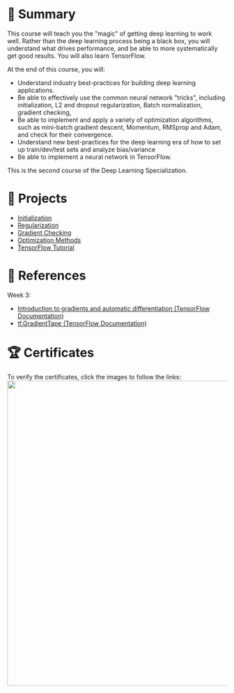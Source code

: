 # 📄 Summary
This course will teach you the "magic" of getting deep learning to work well. Rather than the deep learning process being a black box, you will understand what drives performance, and be able to more systematically get good results. You will also learn TensorFlow.

At the end of this course, you will:
* Understand industry best-practices for building deep learning applications.
* Be able to effectively use the common neural network "tricks", including initialization, L2 and dropout regularization, Batch normalization, gradient checking,
* Be able to implement and apply a variety of optimization algorithms, such as mini-batch gradient descent, Momentum, RMSprop and Adam, and check for their convergence.
* Understand new best-practices for the deep learning era of how to set up train/dev/test sets and analyze bias/variance
* Be able to implement a neural network in TensorFlow.

This is the second course of the Deep Learning Specialization.

# 📂 Projects
* [Initialization](https://github.com/mauritsvzb/DeepLearning.AI-Deep-Learning-Specialization/blob/main/02.%20Improving%20Deep%20Neural%20Networks/01.%20Practical%20Aspects%20of%20Deep%20Learning/Initialization.ipynb)
* [Regularization](https://github.com/mauritsvzb/DeepLearning.AI-Deep-Learning-Specialization/blob/main/02.%20Improving%20Deep%20Neural%20Networks/01.%20Practical%20Aspects%20of%20Deep%20Learning/Regularization.ipynb)
* [Gradient Checking](https://github.com/mauritsvzb/DeepLearning.AI-Deep-Learning-Specialization/blob/main/02.%20Improving%20Deep%20Neural%20Networks/01.%20Practical%20Aspects%20of%20Deep%20Learning/Gradient_Checking.ipynb)
* [Optimization Methods](https://github.com/mauritsvzb/DeepLearning.AI-Deep-Learning-Specialization/blob/main/02.%20Improving%20Deep%20Neural%20Networks/02.%20Optimization%20Algorithms/Optimization_methods.ipynb)
* [TensorFlow Tutorial](https://github.com/mauritsvzb/DeepLearning.AI-Deep-Learning-Specialization/blob/main/02.%20Improving%20Deep%20Neural%20Networks/03.%20Hyperparameter%20Tuning%2C%20Batch%20Normalization%2C%20and%20Programming%20Frameworks/Tensorflow_introduction.ipynb)

# 📄 References
Week 3:

* [Introduction to gradients and automatic differentiation (TensorFlow Documentation)](https://www.tensorflow.org/guide/autodiff)
* [tf.GradientTape (TensorFlow Documentation)](https://www.tensorflow.org/api_docs/python/tf/GradientTape)

# 🏆 Certificates
To verify the certificates, click the images to follow the links:
[<img src="https://github.com/mauritsvzb/DeepLearning.AI-Deep-Learning-Specialization/assets/13508894/6b4f67e4-659c-45e2-a383-c2dcd790732c.png" width="700">](https://coursera.org/share/30f08a37a9653f33786e47b92e8f431c)
